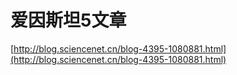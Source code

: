 # 爱因斯坦5文章


























[http://blog.sciencenet.cn/blog-4395-1080881.html](http://blog.sciencenet.cn/blog-4395-1080881.html)











